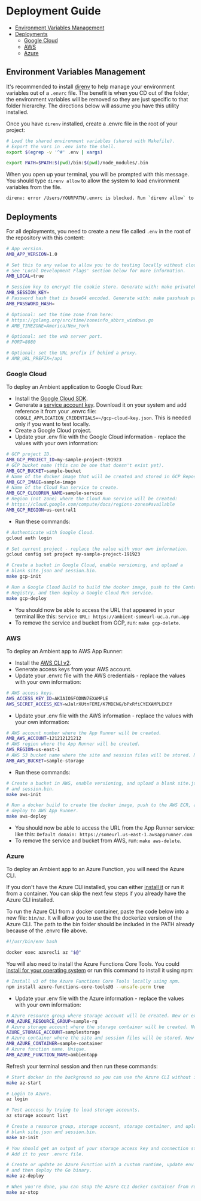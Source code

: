 # Deployment Guide <!-- omit in toc -->

- [Environment Variables Management](#environment-variables-management)
- [Deployments](#deployments)
  - [Google Cloud](#google-cloud)
  - [AWS](#aws)
  - [Azure](#azure)

## Environment Variables Management

It's recommended to install [direnv](https://direnv.net/docs/installation.html) to help manage your environment variables out of a `.envrc` file. The benefit is when you CD out of the folder, the environment variables will be removed so they are just specific to that folder hierarchy. The directions below will assume you have this utility installed.

Once you have `direnv` installed, create a .envrc file in the root of your project:

```bash
# Load the shared environment variables (shared with Makefile).
# Export the vars in .env into the shell.
export $(egrep -v '^#' .env | xargs)

export PATH=$PATH:$(pwd)/bin:$(pwd)/node_modules/.bin
```

When you open up your terminal, you will be prompted with this message. You should type `direnv allow` to allow the system to load environment variables from the file.

```bash
direnv: error /Users/YOURPATH/.envrc is blocked. Run `direnv allow` to approve its content
```

## Deployments

For all deployments, you need to create a new file called `.env` in the root of the repository with this content:

```bash
# App version.
AMB_APP_VERSION=1.0

# Set this to any value to allow you to do testing locally without cloud access.
# See 'Local Development Flags' section below for more information.
AMB_LOCAL=true

# Session key to encrypt the cookie store. Generate with: make privatekey
AMB_SESSION_KEY=
# Password hash that is base64 encoded. Generate with: make passhash passwordhere
AMB_PASSWORD_HASH=

# Optional: set the time zone from here:
# https://golang.org/src/time/zoneinfo_abbrs_windows.go
# AMB_TIMEZONE=America/New_York

# Optional: set the web server port.
# PORT=8080

# Optional: set the URL prefix if behind a proxy.
# AMB_URL_PREFIX=/api
```

### Google Cloud

To deploy an Ambient application to Google Cloud Run:

- Install the [Google Cloud SDK](https://cloud.google.com/sdk/docs/install).
- Generate a [service account key](https://console.cloud.google.com/apis/credentials/serviceaccountkey). Download it on your system and add reference it from your .envrc file: `GOOGLE_APPLICATION_CREDENTIALS=~/gcp-cloud-key.json`. This is needed only if you want to test locally.
- Create a Google Cloud project.
- Update your .env file with the Google Cloud information - replace the values with your own information:

```bash
# GCP project ID.
AMB_GCP_PROJECT_ID=my-sample-project-191923
# GCP bucket name (this can be one that doesn't exist yet).
AMB_GCP_BUCKET=sample-bucket
# Name of the docker image that will be created and stored in GCP Repository.
AMB_GCP_IMAGE=sample-image
# Name of the Cloud Run service to create.
AMB_GCP_CLOUDRUN_NAME=sample-service
# Region (not zone) where the Cloud Run service will be created:
# https://cloud.google.com/compute/docs/regions-zones#available
AMB_GCP_REGION=us-central1
```

- Run these commands:

```bash
# Authenticate with Google Cloud.
gcloud auth login

# Set current project - replace the value with your own information.
gcloud config set project my-sample-project-191923

# Create a bucket in Google Cloud, enable versioning, and upload a
# blank site.json and session.bin.
make gcp-init

# Run a Google Cloud Build to build the docker image, push to the Container
# Registry, and then deploy a Google Cloud Run service.
make gcp-deploy
```

- You should now be able to access the URL that appeared in your terminal like this: `Service URL: https://ambient-someurl-uc.a.run.app`
- To remove the service and bucket from GCP, run: `make gcp-delete`.

### AWS

To deploy an Ambient app to AWS App Runner:

- Install the [AWS CLI v2](https://docs.aws.amazon.com/cli/latest/userguide/install-cliv2.html).
- Generate access keys from your AWS account.
- Update your .envrc file with the AWS credentials - replace the values with your own information:

```bash
# AWS access keys.
AWS_ACCESS_KEY_ID=AKIAIOSFODNN7EXAMPLE
AWS_SECRET_ACCESS_KEY=wJalrXUtnFEMI/K7MDENG/bPxRfiCYEXAMPLEKEY
```

- Update your .env file with the AWS information - replace the values with your own information:

```bash
# AWS account number where the App Runner will be created.
AMB_AWS_ACCOUNT=121212121212
# AWS region where the App Runner will be created.
AWS_REGION=us-east-1
# AWS S3 bucket name where the site and session files will be stored. New or existing.
AMB_AWS_BUCKET=sample-storage
```

- Run these commands:

```bash
# Create a bucket in AWS, enable versioning, and upload a blank site.json
# and session.bin.
make aws-init

# Run a docker build to create the docker image, push to the AWS ECR, and then
# deploy to AWS App Runner.
make aws-deploy
```

- You should now be able to access the URL from the App Runner service: like this: `Default domain: https://someurl.us-east-1.awsapprunner.com`
- To remove the service and bucket from AWS, run: `make aws-delete`.

### Azure

To deploy an Ambient app to an Azure Function, you will need the Azure CLI.

If you don't have the Azure CLI installed, you can either [install it](https://docs.microsoft.com/en-us/cli/azure/install-azure-cli) or run it from a container. You can skip the next few steps if you already have the Azure CLI installed.

To run the Azure CLI from a docker container, paste the code below into a new file: `bin/az`. It will allow you to use the the dockerize version of the Azure CLI. The path to the bin folder should be included in the PATH already because of the .envrc file above.

```bash
#!/usr/bin/env bash

docker exec azurecli az "$@"
```

You will also need to install the Azure Functions Core Tools. You could [install for your operating system](https://docs.microsoft.com/en-us/azure/azure-functions/functions-run-local) or run this command to install it using npm:

```bash
# Install v3 of the Azure Functions Core Tools locally using npm.
npm install azure-functions-core-tools@3 --unsafe-perm true
```

- Update your .env file with the Azure information - replace the values with your own information:

```bash
# Azure resource group where storage account will be created. New or existing.
AMB_AZURE_RESOURCE_GROUP=sample-rg
# Azure storage account where the storage container will be created. New or existing. Unique.
AZURE_STORAGE_ACCOUNT=samplestorage
# Azure container where the site and session files will be stored. New or existing.
AMB_AZURE_CONTAINER=sample-container
# Azure function name. Unique.
AMB_AZURE_FUNCTION_NAME=ambientapp
```

Refresh your terminal session and then run these commands:

```bash
# Start docker in the background so you can use the Azure CLI without installing it.
make az-start

# Login to Azure.
az login

# Test acccess by trying to load storage accounts.
az storage account list

# Create a resource group, storage account, storage container, and upload a
# blank site.json and session.bin.
make az-init

# You should get an output of your storage access key and connection string.
# Add it to your .envrc file.

# Create or update an Azure Function with a custom runtime, update env variables,
# and then deploy the Go binary.
make az-deploy

# When you're done, you can stop the Azure CLI docker container from running in the background.
make az-stop
```


